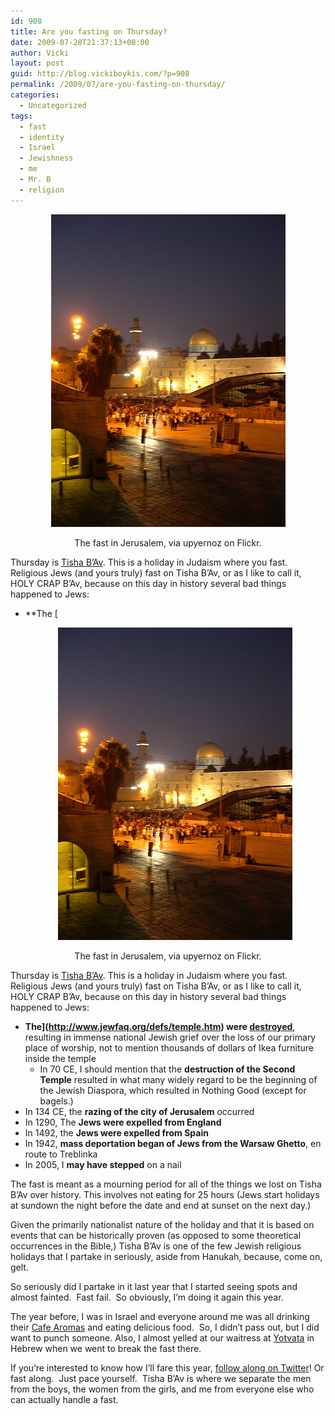 ```yaml
---
id: 908
title: Are you fasting on Thursday?
date: 2009-07-28T21:37:13+00:00
author: Vicki
layout: post
guid: http://blog.vickiboykis.com/?p=908
permalink: /2009/07/are-you-fasting-on-thursday/
categories:
  - Uncategorized
tags:
  - fast
  - identity
  - Israel
  - Jewishness
  - me
  - Mr. B
  - religion
---
```

<p style="text-align: center;">
  <a href="https://raw.githubusercontent.com/veekaybee/wlb/gh-pages/assets/images/2009/07/2820000904_57cee71418.jpg"><img class="aligncenter size-full wp-image-912" title="2820000904_57cee71418" src="https://raw.githubusercontent.com/veekaybee/wlb/gh-pages/assets/images/2009/07/2820000904_57cee71418.jpg" alt="2820000904_57cee71418" width="375" height="500" /></a>
</p>

<p style="text-align: center;">
  The fast in Jerusalem, via upyernoz on Flickr.
</p>

Thursday is [Tisha B&#8217;Av](http://www.jewfaq.org/holidayd.htm). This is a holiday in Judaism where you fast.  Religious Jews (and yours truly) fast on Tisha B&#8217;Av, or as I like to call it, HOLY CRAP B&#8217;Av, because on this day in history several bad things happened to Jews:

  * **The [<p style="text-align: center;">
  <a href="https://raw.githubusercontent.com/veekaybee/wlb/gh-pages/assets/images/2009/07/2820000904_57cee71418.jpg"><img class="aligncenter size-full wp-image-912" title="2820000904_57cee71418" src="https://raw.githubusercontent.com/veekaybee/wlb/gh-pages/assets/images/2009/07/2820000904_57cee71418.jpg" alt="2820000904_57cee71418" width="375" height="500" /></a>
</p>

<p style="text-align: center;">
  The fast in Jerusalem, via upyernoz on Flickr.
</p>

Thursday is [Tisha B&#8217;Av](http://www.jewfaq.org/holidayd.htm). This is a holiday in Judaism where you fast.  Religious Jews (and yours truly) fast on Tisha B&#8217;Av, or as I like to call it, HOLY CRAP B&#8217;Av, because on this day in history several bad things happened to Jews:

  * **The](http://www.jewfaq.org/defs/temple.htm) were [destroyed](http://en.wikipedia.org/wiki/Temple_in_Jerusalem)**, resulting in immense national Jewish grief over the loss of our primary place of worship, not to mention thousands of dollars of Ikea furniture inside the temple 
      * In 70 CE, I should mention that the **destruction of the Second Temple** resulted in what many widely regard to be the beginning of the Jewish Diaspora, which resulted in Nothing Good (except for bagels.)
  * In 134 CE, the **razing of the city of Jerusalem** occurred
  * In 1290, The **Jews were expelled from England**
  * In 1492, the **Jews were expelled from Spain** 
  * In 1942, **mass deportation began of Jews from the Warsaw Ghetto**, en route to Treblinka
  * In 2005, I **may have stepped** on a nail

The fast is meant as a mourning period for all of the things we lost on Tisha B&#8217;Av over history. This involves not eating for 25 hours (Jews start holidays at sundown the night before the date and end at sunset on the next day.)

Given the primarily nationalist nature of the holiday and that it is based on events that can be historically proven (as opposed to some theoretical occurrences in the Bible,) Tisha B&#8217;Av is one of the few Jewish religious holidays that I partake in seriously, aside from Hanukah, because, come on, gelt.

So seriously did I partake in it last year that I started seeing spots and almost fainted.  Fast fail.  So obviously, I&#8217;m doing it again this year.

The year before, I was in Israel and everyone around me was all drinking their [Cafe Aromas](http://www.aroma.co.il/Default.aspx?alias=www.aroma.co.il/en) and eating delicious food.  So, I didn&#8217;t pass out, but I did want to punch someone. Also, I almost yelled at our waitress at [Yotvata](http://www.frommers.com/destinations/telaviv/D38812.html) in Hebrew when we went to break the fast there.

If you&#8217;re interested to know how I&#8217;ll fare this year, [follow along on Twitter](http://twitter.com/vboykis)! Or fast along.  Just pace yourself.  Tisha B&#8217;Av is where we separate the men from the boys, the women from the girls, and me from everyone else who can actually handle a fast.